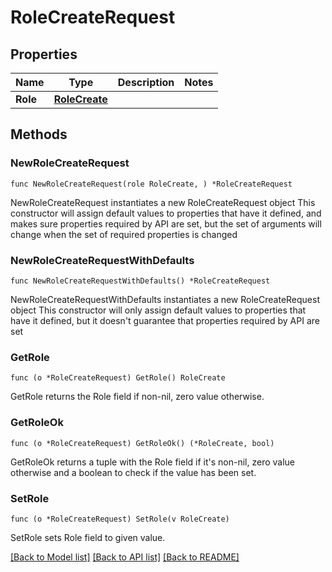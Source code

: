 # RoleCreateRequest

## Properties

Name | Type | Description | Notes
------------ | ------------- | ------------- | -------------
**Role** | [**RoleCreate**](RoleCreate.md) |  | 

## Methods

### NewRoleCreateRequest

`func NewRoleCreateRequest(role RoleCreate, ) *RoleCreateRequest`

NewRoleCreateRequest instantiates a new RoleCreateRequest object
This constructor will assign default values to properties that have it defined,
and makes sure properties required by API are set, but the set of arguments
will change when the set of required properties is changed

### NewRoleCreateRequestWithDefaults

`func NewRoleCreateRequestWithDefaults() *RoleCreateRequest`

NewRoleCreateRequestWithDefaults instantiates a new RoleCreateRequest object
This constructor will only assign default values to properties that have it defined,
but it doesn't guarantee that properties required by API are set

### GetRole

`func (o *RoleCreateRequest) GetRole() RoleCreate`

GetRole returns the Role field if non-nil, zero value otherwise.

### GetRoleOk

`func (o *RoleCreateRequest) GetRoleOk() (*RoleCreate, bool)`

GetRoleOk returns a tuple with the Role field if it's non-nil, zero value otherwise
and a boolean to check if the value has been set.

### SetRole

`func (o *RoleCreateRequest) SetRole(v RoleCreate)`

SetRole sets Role field to given value.



[[Back to Model list]](../README.md#documentation-for-models) [[Back to API list]](../README.md#documentation-for-api-endpoints) [[Back to README]](../README.md)


